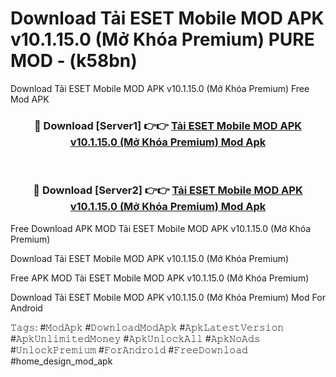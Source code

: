 # Download Tải ESET Mobile MOD APK v10.1.15.0 (Mở Khóa Premium) PURE MOD - (k58bn)
Download Tải ESET Mobile MOD APK v10.1.15.0 (Mở Khóa Premium) Free Mod APK

<div align="center">
<h3>🔴 Download [Server1] 👉👉 <a href="https://apk-comot.site?title=Tải_ESET_Mobile_MOD_APK_v10.1.15.0_(Mở_Khóa_Premium)">Tải ESET Mobile MOD APK v10.1.15.0 (Mở Khóa Premium) Mod Apk</a></h3><br>

<h3>🔴 Download [Server2] 👉👉 <a href="https://apk-comot.site?title=Tải_ESET_Mobile_MOD_APK_v10.1.15.0_(Mở_Khóa_Premium)">Tải ESET Mobile MOD APK v10.1.15.0 (Mở Khóa Premium) Mod Apk</a></h3>
</div>


Free Download APK MOD Tải ESET Mobile MOD APK v10.1.15.0 (Mở Khóa Premium)

Download Tải ESET Mobile MOD APK v10.1.15.0 (Mở Khóa Premium) 

Free APK MOD Tải ESET Mobile MOD APK v10.1.15.0 (Mở Khóa Premium) 

Download Tải ESET Mobile MOD APK v10.1.15.0 (Mở Khóa Premium) Mod For Android

𝚃𝚊𝚐𝚜: #𝙼𝚘𝚍𝙰𝚙𝚔 #𝙳𝚘𝚠𝚗𝚕𝚘𝚊𝚍𝙼𝚘𝚍𝙰𝚙𝚔 #𝙰𝚙𝚔𝙻𝚊𝚝𝚎𝚜𝚝𝚅𝚎𝚛𝚜𝚒𝚘𝚗 #𝙰𝚙𝚔𝚄𝚗𝚕𝚒𝚖𝚒𝚝𝚎𝚍𝙼𝚘𝚗𝚎𝚢 #𝙰𝚙𝚔𝚄𝚗𝚕𝚘𝚌𝚔𝙰𝚕𝚕 #𝙰𝚙𝚔𝙽𝚘𝙰𝚍𝚜 #𝚄𝚗𝚕𝚘𝚌𝚔𝙿𝚛𝚎𝚖𝚒𝚞𝚖 #𝙵𝚘𝚛𝙰𝚗𝚍𝚛𝚘𝚒𝚍 #𝙵𝚛𝚎𝚎𝙳𝚘𝚠𝚗𝚕𝚘𝚊𝚍 #home_design_mod_apk